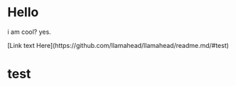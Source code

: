 # Hello 
<p>i am cool? yes.</p>
[Link text Here](https://github.com/llamahead/llamahead/readme.md/#test)























# test
